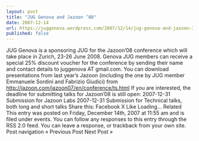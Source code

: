 ```yaml
---
layout: post
title: "JUG Genova and Jazoon ’08"
date: 2007-12-14
url: https://juggenova.wordpress.com/2007/12/14/jug-genova-and-jazoon-3908/
published: false 
---
```


JUG Genova is a sponsoring JUG for the Jazoon’08 conference which will take place in Zurich, 23-26 June 2008. Genova JUG members can receive a special 25% discount voucher for the conference by sending their name and contact details to juggenova AT gmail.com. You can download presentations from last year’s Jazoon (including the one by JUG member Emmanuele Sordini and Fabrizio Giudici) from http://jazoon.com/jazoon07/en/conference/ts.html If you are interested, the deadline for submitting talks for Jazoon’08 is still open: 2007-12-31 Submission for Jazoon Labs 2007-12-31 Submission for Technical talks, both long and short talks Share this: Facebook X Like Loading... Related This entry was posted on Friday, December 14th, 2007 at 11:55 am and is filed under events. You can follow any responses to this entry through the RSS 2.0 feed. You can leave a response, or trackback from your own site. Post navigation « Previous Post Next Post »
